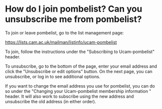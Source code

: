 # How do I join pombelist? Can you unsubscribe me from pombelist?
<!-- pombase_categories: Community -->

To join or leave pombelist, go to the list management page:

https://lists.cam.ac.uk/mailman/listinfo/ucam-pombelist

To join, follow the instructions under the "Subscribing to
Ucam-pombelist" header.

To unsubscribe, go to the bottom of the page, enter your email address
and click the "Unsubscribe or edit options" button. On the next page,
you can unsubscribe, or log in to see additional options.

If you want to change the email address you use for pombelist, you can
do so under the "Changing your Ucam-pombelist membership information "
header. It will also work to subscribe using the new address and
unsubscribe the old address (in either order).

